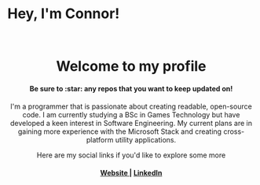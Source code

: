 # Hey, I'm Connor!

<h1 align="center">
    <br>
    Welcome to my profile
</h1>
<h4 align="center">Be sure to :star: any repos that you want to keep updated on!</h4>

<p align="center">I'm a programmer that is passionate about creating readable, open-source code. I am currently studying a BSc in Games Technology but have developed a keen interest in Software Engineering. My current plans are in gaining more experience with the Microsoft Stack and creating cross-platform utility applications.</p>
<p align="center">Here are my social links if you'd like to explore some more</p>
<div align="center"><a name="linkTree"></a>
    <h4>
        <a href ="Https://exoweb.dev">
            Website
        </a>
        <span> | </span>
        <a href="https://www.linkedin.com/in/connoreasterbrook/">
            LinkedIn
        </a>
    </h4>
    <h1></h1>
</div>
